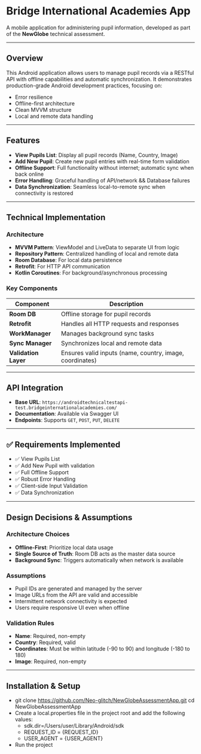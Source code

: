 # Bridge International Academies App

A mobile application for administering pupil information, developed as part of the **NewGlobe** technical assessment.

---

## Overview

This Android application allows users to manage pupil records via a RESTful API with offline capabilities and automatic synchronization. It demonstrates production-grade Android development practices, focusing on:

- Error resilience
- Offline-first architecture
- Clean MVVM structure
- Local and remote data handling

---

## Features

- **View Pupils List**: Display all pupil records (Name, Country, Image)
- **Add New Pupil**: Create new pupil entries with real-time form validation
- **Offline Support**: Full functionality without internet; automatic sync when back online
- **Error Handling**: Graceful handling of API/network && Database failures
- **Data Synchronization**: Seamless local-to-remote sync when connectivity is restored

---

## Technical Implementation

### Architecture

- **MVVM Pattern**: ViewModel and LiveData to separate UI from logic
- **Repository Pattern**: Centralized handling of local and remote data
- **Room Database**: For local data persistence
- **Retrofit**: For HTTP API communication
- **Kotlin Coroutines**: For background/asynchronous processing

### Key Components

| Component      | Description |
|----------------|-------------|
| **Room DB**    | Offline storage for pupil records |
| **Retrofit**   | Handles all HTTP requests and responses |
| **WorkManager**| Manages background sync tasks |
| **Sync Manager** | Synchronizes local and remote data |
| **Validation Layer** | Ensures valid inputs (name, country, image, coordinates) |

---

## API Integration

- **Base URL**: `https://androidtechnicaltestapi-test.bridgeinternationalacademies.com/`
- **Documentation**: Available via Swagger UI
- **Endpoints**: Supports `GET`, `POST`, `PUT`, `DELETE`

---

## ✅ Requirements Implemented

- ✅ View Pupils List
- ✅ Add New Pupil with validation
- ✅ Full Offline Support
- ✅ Robust Error Handling
- ✅ Client-side Input Validation
- ✅ Data Synchronization

---

## Design Decisions & Assumptions

### Architecture Choices

- **Offline-First**: Prioritize local data usage
- **Single Source of Truth**: Room DB acts as the master data source
- **Background Sync**: Triggers automatically when network is available

### Assumptions

- Pupil IDs are generated and managed by the server
- Image URLs from the API are valid and accessible
- Intermittent network connectivity is expected
- Users require responsive UI even when offline

### Validation Rules

- **Name**: Required, non-empty
- **Country**: Required, valid
- **Coordinates**: Must be within latitude (-90 to 90) and longitude (-180 to 180)
- **Image**: Required, non-empty

---

## Installation & Setup
- git clone https://github.com/Neo-glitch/NewGlobeAssessmentApp.git
  cd NewGlobeAssessmentApp
- Create a local.properties file in the project root and add the following values:
  - sdk.dir=/Users/user/Library/Android/sdk
  - REQUEST_ID = {REQUEST_ID}
  - USER_AGENT = {USER_AGENT}
- Run the project

